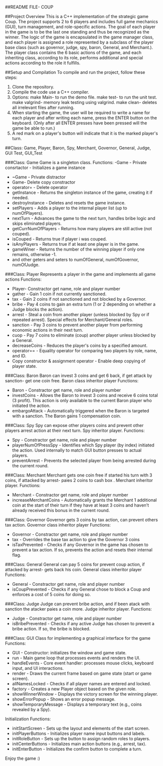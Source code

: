 ##README FILE- COUP

##Project Overview
This is a C++ implementation of the strategic game Coup. The project supports 2 to 6 players and includes full game mechanics (GUI), turn management, and role-specific actions.
 The goal of each player in the game is to be the last one standing and thus be recognized as the winner.
 The logic of the game is encapsulated in the game manager class, and each player is assigned a role represented by a subclass of the player base class (such as governor, judge, spy, baron, General, and Merchant.).
The player class contains the 6 basic actions of the game, and each inheriting class, according to its role, performs additional and special actions according to the role it fulfills.

##Setup and Compilation
To compile and run the project, follow these steps:
1. Clone the repository.
2. Compile the code use a C++ compiler.
3. Options: 
make Main- to run the demo file.
make test- to run the unit test.
make valgrind- memory leak testing using valgrind.
make clean- deletes all irrelevant files after running.
4. When starting the game, the user will be required to write a name for each player and after writing each name, press the ENTER button on the keyboard.
 (Only after all ENTER presses have been pressed will the game be able to run.)
5. A red mark on a player's button will indicate that it is the marked player's turn.

##Class:
Game, Player, Baron, Spy, Merchant, Governor, General, Judge, GUI Test, GUI_Test

###Class: Game
Game is a singleton class.
Functions:
-Game - Private consrtactor - Initializes a game instance
- ~Game - Private distractor
- Game- Delete copy constractor 
- operator= - Delete operator
- getInstance - Returns the singleton instance of the game, creating it if needed.
- destroyInstance - Deletes and resets the game instance.
- setPlayers - Adds a player to the internal player list (up to numOfPlayers).
- nextTurn - Advances the game to the next turn, handles bribe logic and skips eliminated players.
- getCurrNumOfPlayers - Returns how many players are still active (not couped).
- isCouped - Returns true if player i was couped.
- isAnyPlayers - Returns true if at least one player is in the game.
- gameWiner - Returns the number of the winning player if only one remains, otherwise -1.
- and other geters and seters to numOfGeneral, numOfGovernor, numOfJudge.

###Class: Player
Represents a player in the game and implements all game actions
Functions:
- Player- Constractor get name, role and player number
- gather - Gain 1 coin if not currently sanctioned.
- tax - Gain 2 coins if not sanctioned and not blocked by a Governor.
- bribe - Pay 4 coins to gain an extra turn (1 or 2 depending on whether a Judge blocks the action).
- arrest - Steal a coin from another player (unless blocked by Spy or if repeated arrest). Special effects for Merchant/General roles.
- sanction - Pay 3 coins to prevent another player from performing economic actions in their next turn.
- cuop - Pay 7 coins to eliminate (coup) another player unless blocked by a General.
- decreaseCoins - Reduces the player's coins by a specified amount.
- operator== - Equality operator for comparing two players by role, name, and ID.
- Copy constructor & assignment operator - Enable deep copying of player state.

###Class: Baron
Baron  can invest 3 coins and get 6 back, if get attack by sanction- get one coin free. Baron class inheritor player
Functions:
- Baron - Constractor get name, role and player number
- investCoins - Allows the Baron to invest 3 coins and receive 6 coins total (3 profit). This action is only available to the current Baron player who initiated the action.
- embargoAttack - Automatically triggered when the Baron is targeted with a sanction. The Baron gains 1 compensation coin.

###Class: Spy
Spy can expose other players coins and prevent other players arrest action at their next turn. Spy inheritor player.
Functions:
- Spy - Constractor get name, role and player number
- playerNumOfPressSpy - Identifies which Spy player (by index) initiated the action. Used internally to match GUI button presses to actual players.
- preventArrest - Prevents the selected player from being arrested during the current round.

###Class: Merchant
Merchant gets one coin free if started his turn with 3 coins, if attacked by arrest- paies 2 coins to cash box . Merchant inheritor player.
Functions:
- Merchant - Constractor get name, role and player number
- increaseMerchantCoins - Automatically grants the Merchant 1 additional coin at the start of their turn if they have at least 3 coins and haven’t already received this bonus in the current round.

###Class: Governor
Governor gets 3 coins by tax action, can prevent others tax action. Governor class inheritor player
Functions:
- Governor - Constractor get name, role and player number
- tax -  Overrides the base tax action to give the Governor 3 coins 
- isTaxPrevented - Checks if any Governor in the game has chosen to prevent a tax action. If so, prevents the action and resets their internal flag.

###Class: General
General can pay 5 coins for prevent coup action, if attacked by arrest- gets back his coin. General class inheritor player
Functions:
- General - Constractor get name, role and player number
- isCoupPrevented - Checks if any General chose to block a Coup and enforces a cost of 5 coins for doing so.

###Class: Judge
Judge can prevent bribe action, and if been atack with sanction the atacker paies a coin more. Judge inheritor player.
Functions:
- Judge - Constractor get name, role and player number
- isBribePrevented - Checks if any active Judge has chosen to prevent a bribe action. If so, the bribe is blocked.

###Class: GUI
Class for implementing a graphical interface for the game
Functions:
- GUI - Constructor: initializes the window and game state.
- run - Main game loop that processes events and renders the UI.
- handleEvents - Core event handler: processes mouse clicks, keyboard input, and UI interactions.
- render - Draws the current frame based on game state (start or game screen).
- allNamesLocked - Checks if all player names are entered and locked.
- factory - Creates a new Player object based on the given role.
- showWinnerWindow - Displays the victory screen for the winning player.
- showErrorPopup - Shows an error popup message.
- showTemporaryMessage - Displays a temporary text (e.g., coins revealed by a Spy).

Initialization Functions:
- initStartScreen - Sets up the layout and elements of the start screen.
- initPlayerButtons - Initializes player name input buttons and labels.
- initRoleButton - Sets up the button to assign random roles to players.
- initCenterButtons - Initializes main action buttons (e.g., arrest, tax).
- initEnterButton - Initializes the confirm button to complete a turn.


Enjoy the game :)